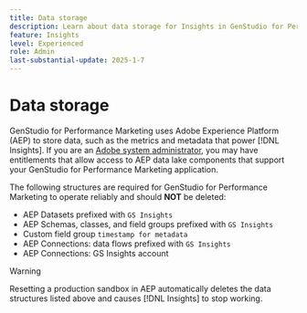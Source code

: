 ```yaml
---
title: Data storage
description: Learn about data storage for Insights in GenStudio for Performance Marketing.
feature: Insights
level: Experienced
role: Admin
last-substantial-update: 2025-1-7
---
```

# Data storage

GenStudio for Performance Marketing uses Adobe Experience Platform (AEP) to store data, such as the metrics and metadata that power [!DNL Insights]. If you are an [Adobe system administrator](/help/user-guide/user-roles.md#adobe-system-administrator-vs-genstudio-system-manager), you may have entitlements that allow access to AEP data lake components that support your GenStudio for Performance Marketing application.

The following structures are required for GenStudio for Performance Marketing to operate reliably and should **NOT** be deleted:

- AEP Datasets prefixed with `GS Insights`
- AEP Schemas, classes, and field groups prefixed with `GS Insights`
- Custom field group `timestamp for metadata`
- AEP Connections: data flows prefixed with `GS Insights`
- AEP Connections: GS Insights account

>[!WARNING]
>
>Resetting a production sandbox in AEP automatically deletes the data structures listed above and causes [!DNL Insights] to stop working.

